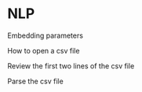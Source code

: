 # NLP

Embedding parameters 

How to open a csv file

Review the first two lines of the csv file

Parse the csv file 


